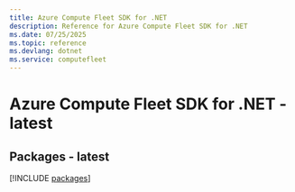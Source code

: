 ```yaml
---
title: Azure Compute Fleet SDK for .NET
description: Reference for Azure Compute Fleet SDK for .NET
ms.date: 07/25/2025
ms.topic: reference
ms.devlang: dotnet
ms.service: computefleet
---
```

# Azure Compute Fleet SDK for .NET - latest
## Packages - latest
[!INCLUDE [packages](compute-fleet-index.md)]